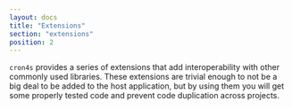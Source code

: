 ```yaml
---
layout: docs
title: "Extensions"
section: "extensions"
position: 2
---
```


`cron4s` provides a series of extensions that add interoperability with other commonly used libraries. These
extensions are trivial enough to not be a big deal to be added to the host application, but by using them you
will get some properly tested code and prevent code duplication across projects.
